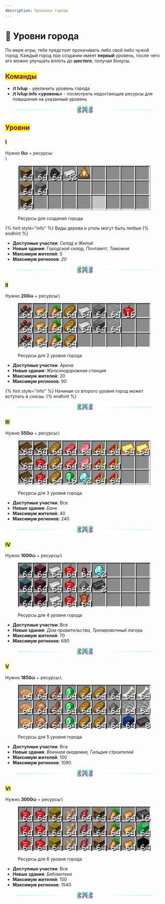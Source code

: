 ```yaml
---
description: Прокачка города
---
```


# 🔱 Уровни города

По мере игры, тебе предстоит прокачивать либо свой либо чужой город. Каждый город при создании имеет **первый** уровень, после чего его можно улучшать вплоть до **шестого**, получая бонусы.

## <mark style="color:purple;">Команды</mark>

* **/t lvlup** - увеличить уровень города
* **/t lvlup info <уровень>** - посмотреть недостающие ресурсы для повышения на указанный уровень

<figure><img src="../.gitbook/assets/gitlab_hr7.svg" alt=""><figcaption></figcaption></figure>

## <mark style="color:purple;">Уровни</mark>

### <mark style="color:blue;">I</mark>

Нужно **0⛀** + ресурсы:\
\


<figure><img src="../.gitbook/assets/image (9).png" alt=""><figcaption><p>Ресурсы для создания города</p></figcaption></figure>

{% hint style="info" %}
Виды дерева и уголь могут быть любые
{% endhint %}

* **Доступные участки**: _Склад_ и _Жилой_
* **Новые здания**: _Городской склад_, _Почтампт_, _Таможня_
* **Максимум жителей**: _5_
* **Максимум регионов**: _20_

<figure><img src="../.gitbook/assets/gitlab_hr7.svg" alt=""><figcaption></figcaption></figure>

### <mark style="color:blue;">II</mark>

Нужно **200⛀** + ресурсы:\


<figure><img src="../.gitbook/assets/image (2) (5).png" alt=""><figcaption><p>Ресурсы для 2 уровня города</p></figcaption></figure>

* **Доступные участки**: _Арена_
* **Новые здания**: _Железнодорожная станция_
* **Максимум жителей**: 20
* **Максимум регионов**: 90

{% hint style="info" %}
Начиная со второго уровня город может вступать в союзы.
{% endhint %}

<figure><img src="../.gitbook/assets/gitlab_hr7.svg" alt=""><figcaption></figcaption></figure>

### <mark style="color:blue;">III</mark>

Нужно **550⛀** + ресурсы:\


<figure><img src="../.gitbook/assets/image (11).png" alt=""><figcaption><p>Ресурсы для 3 уровня города</p></figcaption></figure>

* **Доступные участки**: Все
* **Новые здания**: _Банк_
* **Максимум жителей**: 40
* **Максимум регионов**: 240

<figure><img src="../.gitbook/assets/gitlab_hr7.svg" alt=""><figcaption></figcaption></figure>

### <mark style="color:blue;">IV</mark>

Нужно **1000⛀** + ресурсы:\


<figure><img src="../.gitbook/assets/image (8) (2) (1).png" alt=""><figcaption><p>Ресурсы для 4 уровня города</p></figcaption></figure>

* **Доступные участки**: Все
* **Новые здания**: _Дом правительства, Тренировочный лагерь_
* **Максимум жителей**: 70
* **Максимум регионов**: 690

<figure><img src="../.gitbook/assets/gitlab_hr7.svg" alt=""><figcaption></figcaption></figure>

### <mark style="color:blue;">V</mark>

Нужно **1850⛀** + ресурсы:\


<figure><img src="../.gitbook/assets/image (6).png" alt=""><figcaption><p>Ресурсы для 5 уровня города</p></figcaption></figure>

* **Доступные участки**: Все
* **Новые здания**: _Военная академия, Гильдия строителей_
* **Максимум жителей**: 100
* **Максимум регионов**: 1090

<figure><img src="../.gitbook/assets/gitlab_hr7.svg" alt=""><figcaption></figcaption></figure>

### <mark style="color:blue;">VI</mark>

Нужно **3000⛀** + ресурсы:\


<figure><img src="../.gitbook/assets/image (2).png" alt=""><figcaption><p>Ресурсы для 6 уровня города</p></figcaption></figure>

* **Доступные участки**: Все
* **Новые здания**: _Библиотека_
* **Максимум жителей**: 150
* **Максимум регионов**: 1540

<figure><img src="../.gitbook/assets/gitlab_hr7.svg" alt=""><figcaption></figcaption></figure>
